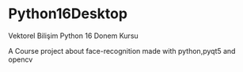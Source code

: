 # Python16Desktop
Vektorel Bilişim Python 16 Donem Kursu

A Course project about face-recognition made with python,pyqt5 and opencv
